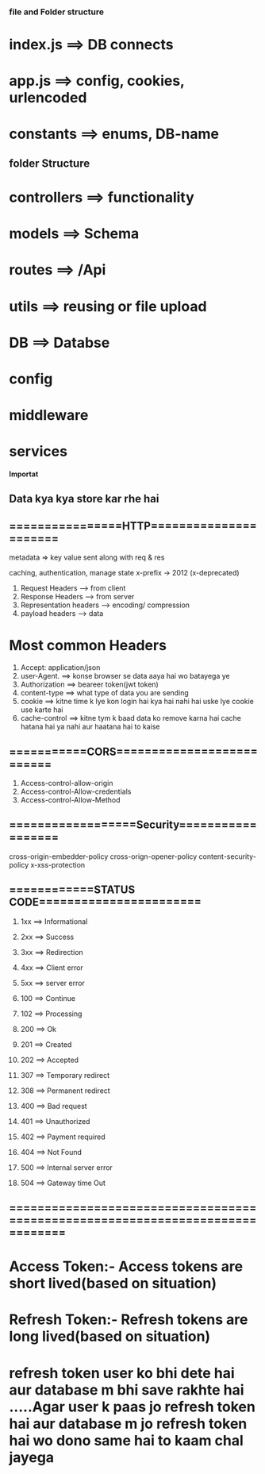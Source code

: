 ### file and Folder structure

# index.js ==> DB connects

# app.js ==> config, cookies, urlencoded

# constants ==> enums, DB-name

## folder Structure

# controllers ==> functionality

# models ==> Schema

# routes ==> /Api

# utils ==> reusing or file upload

# DB ==> Databse

# config

# middleware

# services

#### Importat

## Data kya kya store kar rhe hai

## ================HTTP======================

metadata => key value sent along with req & res

caching, authentication, manage state
x-prefix -> 2012 (x-deprecated)

1. Request Headers --> from client
2. Response Headers --> from server
3. Representation headers --> encoding/ compression
4. payload headers --> data

# Most common Headers

1. Accept: application/json
2. user-Agent. ==> konse browser se data aaya hai wo batayega ye
3. Authorization ==> beareer token(jwt token)
4. content-type ==> what type of data you are sending
5. cookie ==> kitne time k lye kon login hai kya hai nahi hai uske lye cookie use karte hai
6. cache-control ==> kitne tym k baad data ko remove karna hai cache hatana hai ya nahi aur haatana hai to kaise

## ===========CORS==========================

1. Access-control-allow-origin
2. Access-control-Allow-credentials
3. Access-control-Allow-Method

## ==================Security==================

cross-origin-embedder-policy
cross-orign-opener-policy
content-security-policy
x-xss-protection

## ============STATUS CODE=======================

1. 1xx ==> Informational
2. 2xx ==> Success
3. 3xx ==> Redirection
4. 4xx ==> Client error
5. 5xx ==> server error

6. 100 ==> Continue
7. 102 ==> Processing
8. 200 ==> Ok
9. 201 ==> Created
10. 202 ==> Accepted
11. 307 ==> Temporary redirect
12. 308 ==> Permanent redirect
13. 400 ==> Bad request
14. 401 ==> Unauthorized
15. 402 ==> Payment required
16. 404 ==> Not Found
17. 500 ==> Internal server error
18. 504 ==> Gateway time Out

## ==============================================================================

# Access Token:- Access tokens are short lived(based on situation)

# Refresh Token:- Refresh tokens are long lived(based on situation)

# refresh token user ko bhi dete hai aur database m bhi save rakhte hai .....Agar user k paas jo refresh token hai aur database m jo refresh token hai wo dono same hai to kaam chal jayega
